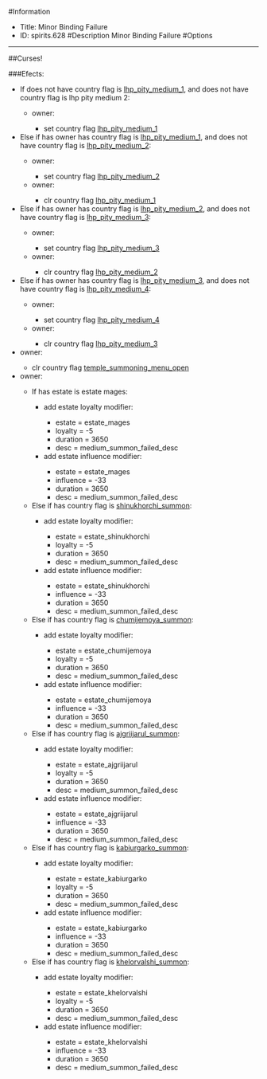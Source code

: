 #Information
 - Title: Minor Binding Failure
 - ID: spirits.628
#Description
Minor Binding Failure
#Options

___
##Curses!

###Efects:<ul><li>If does not have country flag is [lhp_pity_medium_1](../flags/lhp_pity_medium_1.md), and does not have country flag is lhp pity medium 2:</li><ul><li>owner:</li><ul><li>set country flag [lhp_pity_medium_1](../flags/lhp_pity_medium_1.md)</li></ul></ul><li>Else if has owner has country flag is [lhp_pity_medium_1](../flags/lhp_pity_medium_1.md), and does not have country flag is [lhp_pity_medium_2](../flags/lhp_pity_medium_2.md):</li><ul><li>owner:</li><ul><li>set country flag [lhp_pity_medium_2](../flags/lhp_pity_medium_2.md)</li></ul><li>owner:</li><ul><li>clr country flag [lhp_pity_medium_1](../flags/lhp_pity_medium_1.md)</li></ul></ul><li>Else if has owner has country flag is [lhp_pity_medium_2](../flags/lhp_pity_medium_2.md), and does not have country flag is [lhp_pity_medium_3](../flags/lhp_pity_medium_3.md):</li><ul><li>owner:</li><ul><li>set country flag [lhp_pity_medium_3](../flags/lhp_pity_medium_3.md)</li></ul><li>owner:</li><ul><li>clr country flag [lhp_pity_medium_2](../flags/lhp_pity_medium_2.md)</li></ul></ul><li>Else if has owner has country flag is [lhp_pity_medium_3](../flags/lhp_pity_medium_3.md), and does not have country flag is [lhp_pity_medium_4](../flags/lhp_pity_medium_4.md):</li><ul><li>owner:</li><ul><li>set country flag [lhp_pity_medium_4](../flags/lhp_pity_medium_4.md)</li></ul><li>owner:</li><ul><li>clr country flag [lhp_pity_medium_3](../flags/lhp_pity_medium_3.md)</li></ul></ul><li>owner:</li><ul><li>clr country flag [temple_summoning_menu_open](../flags/temple_summoning_menu_open.md)</li></ul><li>owner:</li><ul><li>If has estate is estate mages:</li><ul><li>add estate loyalty modifier:</li><ul><li>estate = estate_mages</li><li>loyalty = -5</li><li>duration = 3650</li><li>desc = medium_summon_failed_desc</li></ul><li>add estate influence modifier:</li><ul><li>estate = estate_mages</li><li>influence = -33</li><li>duration = 3650</li><li>desc = medium_summon_failed_desc</li></ul></ul><li>Else if has country flag is [shinukhorchi_summon](../flags/shinukhorchi_summon.md):</li><ul><li>add estate loyalty modifier:</li><ul><li>estate = estate_shinukhorchi</li><li>loyalty = -5</li><li>duration = 3650</li><li>desc = medium_summon_failed_desc</li></ul><li>add estate influence modifier:</li><ul><li>estate = estate_shinukhorchi</li><li>influence = -33</li><li>duration = 3650</li><li>desc = medium_summon_failed_desc</li></ul></ul><li>Else if has country flag is [chumijemoya_summon](../flags/chumijemoya_summon.md):</li><ul><li>add estate loyalty modifier:</li><ul><li>estate = estate_chumijemoya</li><li>loyalty = -5</li><li>duration = 3650</li><li>desc = medium_summon_failed_desc</li></ul><li>add estate influence modifier:</li><ul><li>estate = estate_chumijemoya</li><li>influence = -33</li><li>duration = 3650</li><li>desc = medium_summon_failed_desc</li></ul></ul><li>Else if has country flag is [ajgriijarul_summon](../flags/ajgriijarul_summon.md):</li><ul><li>add estate loyalty modifier:</li><ul><li>estate = estate_ajgriijarul</li><li>loyalty = -5</li><li>duration = 3650</li><li>desc = medium_summon_failed_desc</li></ul><li>add estate influence modifier:</li><ul><li>estate = estate_ajgriijarul</li><li>influence = -33</li><li>duration = 3650</li><li>desc = medium_summon_failed_desc</li></ul></ul><li>Else if has country flag is [kabiurgarko_summon](../flags/kabiurgarko_summon.md):</li><ul><li>add estate loyalty modifier:</li><ul><li>estate = estate_kabiurgarko</li><li>loyalty = -5</li><li>duration = 3650</li><li>desc = medium_summon_failed_desc</li></ul><li>add estate influence modifier:</li><ul><li>estate = estate_kabiurgarko</li><li>influence = -33</li><li>duration = 3650</li><li>desc = medium_summon_failed_desc</li></ul></ul><li>Else if has country flag is [khelorvalshi_summon](../flags/khelorvalshi_summon.md):</li><ul><li>add estate loyalty modifier:</li><ul><li>estate = estate_khelorvalshi</li><li>loyalty = -5</li><li>duration = 3650</li><li>desc = medium_summon_failed_desc</li></ul><li>add estate influence modifier:</li><ul><li>estate = estate_khelorvalshi</li><li>influence = -33</li><li>duration = 3650</li><li>desc = medium_summon_failed_desc</li></ul></ul></ul></ul>
